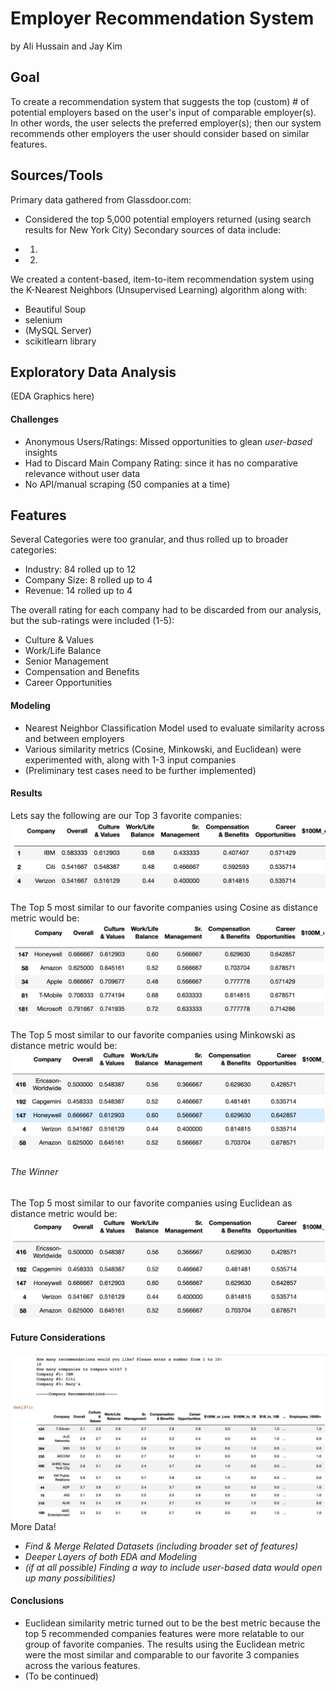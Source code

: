 # Employer Recommendation System
by Ali Hussain and Jay Kim

## Goal
To create a recommendation system that suggests the top (custom) # of potential employers based on the user's input of comparable employer(s). In other words, the user selects the preferred employer(s); then our system recommends other employers the user should consider based on similar features.

## Sources/Tools
Primary data gathered from Glassdoor.com:
* Considered the top 5,000 potential employers returned (using search results for New York City)
Secondary sources of data include:
- 1)
- 2)

We created a content-based, item-to-item recommendation system using the K-Nearest Neighbors (Unsupervised Learning) algorithm along with:
* Beautiful Soup
* selenium
* (MySQL Server)
* scikitlearn library

## Exploratory Data Analysis
(EDA Graphics here)
#### Challenges
- Anonymous Users/Ratings: Missed opportunities to glean _user-based_ insights
- Had to Discard Main Company Rating: since it has no comparative relevance without user data
- No API/manual scraping (50 companies at a time)


## Features
Several Categories were too granular, and thus rolled up to broader categories:
* Industry: 84 rolled up to 12
* Company Size: 8 rolled up to 4
* Revenue: 14 rolled up to 4

The overall rating for each company had to be discarded from our analysis, but the sub-ratings were included (1-5):
* Culture & Values
* Work/Life Balance
* Senior Management
* Compensation and Benefits
* Career Opportunities

#### Modeling
- Nearest Neighbor Classification Model used to evaluate similarity across and between employers
- Various similarity metrics (Cosine, Minkowski, and Euclidean) were experimented with, along with 1-3 input companies
- (Preliminary test cases need to be further implemented)

#### Results
Lets say the following are our Top 3 favorite companies:
![Top3_companies_preferred](images/preferred3companies.png "Test Case our top3 companies")

The Top 5 most similar to our favorite companies using Cosine as distance metric would be: 
![New_Cosine_Metric](images/resultforCosine.png "Test Case using Cosine Similarity Score")

The Top 5 most similar to our favorite companies using Minkowski as distance metric would be: 
![New_Minkowski_Metric](images/resultforMinkow.png "Test Case using Minkow Similarity Score")

###### The Winner
The Top 5 most similar to our favorite companies using Euclidean as distance metric would be: 
![New_Euclidean_Metric](images/resultforEuclidean.png "Test Case using Euclidean Similarity Score")

#### Future Considerations
![InteractiveExample](scrapers/InteractiveVersion.jpg "Test Case Example using Interactive")
More Data!
* _Find & Merge Related Datasets (including broader set of features)_
* _Deeper Layers of both EDA and Modeling_
* _(if at all possible) Finding a way to include user-based data would open up many possibilities)_

#### Conclusions
* Euclidean similarity metric turned out to be the best metric because the top 5 recommended companies features were more relatable to our group of favorite companies. The results using the Euclidean metric were the most similar and comparable to our favorite 3 companies across the various features. 
* (To be continued)
